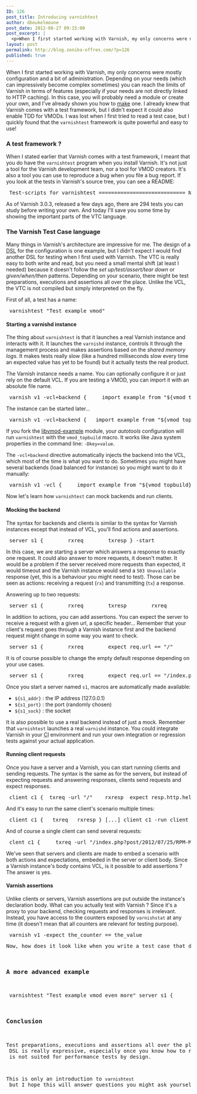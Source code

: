 ```yaml
---
ID: 126
post_title: Introducing varnishtest
author: dboukelmoune
post_date: 2012-08-27 09:15:00
post_excerpt: |
  <p>When I first started working with Varnish, my only concerns were mostly configuration and a bit of administration. Depending on your needs (which can impressively become complex sometimes) you can reach the limits of Varnish in terms of features (especially if your needs are not directly linked to HTTP caching). In this case, you will probably need a module or create your own, and I've already shown you how to <a href="/index.php?post/2012/08/21/Creating-a-Varnish-module">make</a> one. I already knew that Varnish comes with a test framework, but I didn't expect it could also enable TDD for VMODs. I was lost when I first tried to read a test case, but I quickly found that the <code>varnishtest</code> framework is quite powerful and easy to use!</p>
layout: post
permalink: http://blog.zenika-offres.com/?p=126
published: true
---
```

<p>When I first started working with Varnish, my only concerns were mostly configuration and a bit of administration. Depending on your needs (which can impressively become complex sometimes) you can reach the limits of Varnish in terms of features (especially if your needs are not directly linked to HTTP caching). In this case, you will probably need a module or create your own, and I've already shown you how to <a href="/index.php?post/2012/08/21/Creating-a-Varnish-module">make</a> one. I already knew that Varnish comes with a test framework, but I didn't expect it could also enable TDD for VMODs. I was lost when I first tried to read a test case, but I quickly found that the <code>varnishtest</code> framework is quite powerful and easy to use!</p>
<!--more-->
<h3>A test framework&nbsp;?</h3> <p>When I stated earlier that Varnish comes with a test framework, I meant that you do have the <code>varnishtest</code> program when you install Varnish. It's not just a tool for the Varnish development team, nor a tool for VMOD creators. It's also a tool you can use to reproduce a bug when you file a bug report. If you look at the tests in Varnish's source tree, you can see a README:</p> <pre> Test-scripts for varnishtest ============================ Naming scheme ------------- 	The intent is to be able to run all scripts in lexicographic 	order and get a sensible failure mode. 	This requires more basic tests to be earlier and more complex 	tests to be later in the test sequence, we do this with the 	prefix/id letter: 		[id]%05d.vtc 	id ~ [a] --&gt; varnishtest(1) tests 	id ~ [b] --&gt; Basic functionality tests 	id ~ [c] --&gt; Complex functionality tests 	id ~ [e] --&gt; ESI tests 	id ~ [g] --&gt; GZIP tests 	id ~ [m] --&gt; VMOD tests 	id ~ [p] --&gt; Persistent tests 	id ~ [r] --&gt; Regression tests, same number as ticket 	id ~ [s] --&gt; Slow tests, expiry, grace etc. 	id ~ [t] --&gt; sTreaming tests 	id ~ [v] --&gt; VCL tests: execute VRT functions </pre> <p>As of Varnish 3.0.3, released a few days ago, there are 294 tests you can study before writing your own. And today I'll save you some time by showing the important parts of the VTC language.</p> <h3>The Varnish Test Case language</h3> <p>Many things in Varnish's architecture are impressive for me. The design of a <acronym title="Domain Specific Language">DSL</acronym> for the configuration is one example, but I didn't expect I would find another DSL for testing when I first used with Varnish. The VTC is really easy to both write and read, but you need a small mental shift (at least I needed) because it doesn't follow the <em>set up/test/assert/tear down</em> or <em>given/when/then</em> patterns. Depending on your scenario, there might be test preparations, executions and assertions all over the place. Unlike the VCL, the VTC is not compiled but simply interpreted on the fly.</p> <p>First of all, a test has a name:</p> <pre> varnishtest &quot;Test example vmod&quot; </pre> <h4>Starting a varnishd instance</h4> <p>The thing about <code>varnishtest</code> is that it launches a real Varnish instance and interacts with it. It launches the <code>varnishd</code> instance, controls it through the management process and makes assertions based on the <em>shared memory logs</em>. It makes tests really slow (like a hundred milliseconds slow every time an expected value has yet to be found) but it actually tests the real product.</p> <p>The Varnish instance needs a name. You can optionally configure it or just rely on the default VCL. If you are testing a VMOD, you can import it with an absolute file name.</p> <pre> varnish v1 -vcl+backend { 	import example from &quot;${vmod_topbuild}/src/.libs/libvmod_example.so&quot;; 	sub vcl_deliver { 		set resp.http.hello = example.hello(&quot;World&quot;); 	} } -start </pre> <p>The instance can be started later...</p> <pre> varnish v1 -vcl+backend { 	import example from &quot;${vmod_topbuild}/src/.libs/libvmod_example.so&quot;; 	sub vcl_deliver { 		set resp.http.hello = example.hello(&quot;World&quot;); 	} } [...] varnish v1 -start </pre> <p>If you fork the <a href="https://github.com/varnish/libvmod-example">libvmod-example</a> module, your <em>autotools</em> configuration will run <code>varnishtest</code> with the <code>vmod_topbuild</code> macro. It works like Java system properties in the command line: <code>-Dkey=value</code>.</p> <p>The <code>-vcl+backend</code> directive automatically injects the backend into the VCL, which most of the time is what you want to do. Sometimes you might have several backends (load balanced for instance) so you might want to do it manually:</p> <pre> varnish v1 -vcl { 	import example from &quot;${vmod_topbuild}/src/.libs/libvmod_example.so&quot;; 	# you'll learn how to run a &quot;s1&quot; server 	backend default { 		.host = &quot;${s1_addr}&quot;; 		.port = &quot;${s1_port}&quot;; 	} 	sub vcl_deliver { 		set resp.http.hello = example.hello(&quot;World&quot;); 	} } -start </pre> <p>Now let's learn how <code>varnishtest</code> can mock backends and run clients.</p> <h4>Mocking the backend</h4> <p>The syntax for backends and clients is similar to the syntax for Varnish instances except that instead of VCL, you'll find actions and assertions.</p> <pre> server s1 {        rxreq        txresp } -start </pre> <p>In this case, we are starting a server which answers a response to exactly one request. It could also answer to more requests, it doesn't matter. It would be a problem if the server received more requests than expected, it would timeout and the Varnish instance would send a <code>503 Unavailable</code> response (yet, this is a behaviour you might need to test). Those can be seen as actions: receiving a request (<code>rx</code>) and transmitting (<code>tx</code>) a response.</p> <p>Answering up to two requests:</p> <pre> server s1 {        rxreq        txresp        rxreq        txresp } -start </pre> <p>In addition to actions, you can add assertions. You can expect the server to receive a request with a given url, a specific header... Remember that your client's request goes through a Varnish instance first and the backend request might change in some way you want to check.</p> <pre> server s1 {        rxreq        expect req.url == &quot;/&quot;        txresp } -start </pre> <p>It is of course possible to change the empty default response depending on your use cases.</p> <pre> server s1 {        rxreq        expect req.url == &quot;/index.php?post/2012/07/25/RPM-Maven-Jenkins-1&quot;        txresp -body &quot;A great article :p&quot;        rxreq        expect req.url == &quot;/index.php?post/2012/08/02/RPM-Maven-Jenkins-2&quot;        txresp -body &quot;The second part ;)&quot; } -start </pre> <p>Once you start a server named <code>s1</code>, macros are automatically made available:</p> <ul> <li><code>${s1_addr}</code>&nbsp;: the IP address (127.0.0.1)</li> <li><code>${s1_port}</code>&nbsp;: the port (randomly chosen)</li> <li><code>${s1_sock}</code>&nbsp;: the socket</li> </ul> <p>It is also possible to use a real backend instead of just a mock. Remember that <code>varnishtest</code> launches a real <code>varnishd</code> instance. You could integrate Varnish in your <acronym title="Continuous Integration">CI</acronym> environment and run your own integration or regression tests against your actual application.</p> <h4>Running client requests</h4> <p>Once you have a server and a Varnish, you can start running clients and sending requests. The syntax is the same as for the servers, but instead of expecting requests and answering responses, clients send requests and expect responses.</p> <pre> client c1 { 	txreq -url &quot;/&quot; 	rxresp 	expect resp.http.hello == &quot;Hello, World&quot; } -run </pre> <p>And it's easy to run the same client's scenario multiple times:</p> <pre> client c1 { 	txreq 	rxresp } [...] client c1 -run client c1 -run client c1 -run </pre> <p>And of course a single client can send several requests:</p> <pre> clent c1 { 	txreq -url &quot;/index.php?post/2012/07/25/RPM-Maven-Jenkins-1&quot; 	rxresp 	expect resp.bodylen == 18 	txreq -url &quot;/index.php?post/2012/08/02/RPM-Maven-Jenkins-2&quot; 	rxresp 	expect resp.bodylen == 18 } -run </pre> <p>We've seen that servers and clients are made to embed a scenario with both actions and expectations, embeded in the server or client body. Since a Varnish instance's body contains VCL, is it possible to add assertions&nbsp;? The answer is yes.</p> <h4>Varnish assertions</h4> <p>Unlike clients or servers, Varnish assertions are put outside the instance's declaration body. What can you actually test with Varnish&nbsp;? Since it's a proxy to your backend, checking requests and responses is irrelevant. Instead, you have access to the counters exposed by <code>varnishstat</code> at any time (it doesn't mean that all counters are relevant for testing purpose).</p> <pre> varnish v1 -expect the_counter == the_value </pr
e> <p>Now, how does it look like when you write a test case that does all this&nbsp;?</p> <h3>A more advanced example</h3> <pre> varnishtest &quot;Test example vmod even more&quot; server s1 {        rxreq        expect req.url == &quot;/index.php?post/2012/07/25/RPM-Maven-Jenkins-1&quot;        txresp -body &quot;A great article :p&quot;        rxreq        expect req.url == &quot;/index.php?post/2012/08/02/RPM-Maven-Jenkins-2&quot;        txresp -body &quot;The second part ;)&quot; } -start varnish v1 -vcl+backend { 	import example from &quot;${vmod_topbuild}/src/.libs/libvmod_example.so&quot;; 	sub vcl_deliver { 		set resp.http.hello = example.hello(&quot;World&quot;); 	} } -start client c1 { 	txreq -url &quot;/index.php?post/2012/07/25/RPM-Maven-Jenkins-1&quot; 	rxresp 	expect resp.http.hello == &quot;Hello, World&quot; 	expect resp.bodylen == 18 	txreq -url &quot;/index.php?post/2012/08/02/RPM-Maven-Jenkins-2&quot; 	rxresp 	expect resp.http.hello == &quot;Hello, World&quot; 	expect resp.bodylen == 18 } varnish v1 -expect cache_miss == 0 varnish v1 -expect cache_hit == 0 client c1 -run varnish v1 -expect cache_miss == 2 varnish v1 -expect cache_hit == 0 client c1 -run client c1 -run client c1 -run varnish v1 -expect cache_miss == 2 varnish v1 -expect cache_hit == 6 </pre> <h3>Conclusion</h3> <p>Test preparations, executions and assertions all over the place, didn't I warn you&nbsp;? Yes I did, however, it doesn't mean that you can't write readable tests. On the contrary, the <code>varnishtest</code> DSL is really expressive, especially once you know how to read it. It's also easy to write, even though your test case is exploded (servers + varnish + clients), the isolation of those components makes it simpler IMHO. I should probably mention that <code>varnishtest</code> is not suited for performance tests by design.</p> <p>This is only an introduction to <code>varnishtest</code> but I hope this will answer questions you might ask yourself when writing your first test cases.</p>